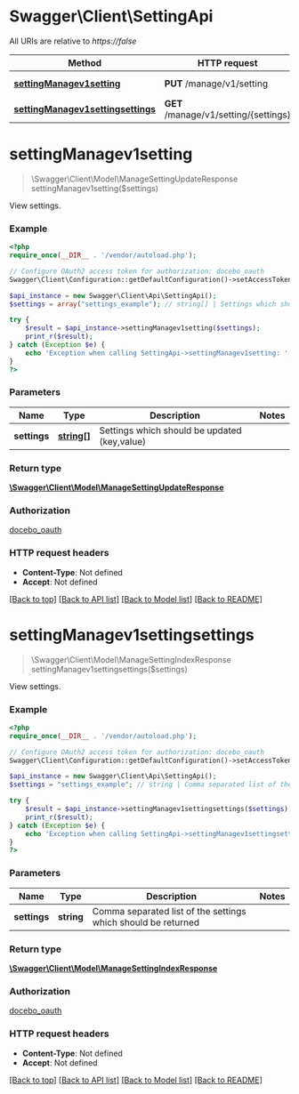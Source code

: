 # Swagger\Client\SettingApi

All URIs are relative to *https://false*

Method | HTTP request | Description
------------- | ------------- | -------------
[**settingManagev1setting**](SettingApi.md#settingManagev1setting) | **PUT** /manage/v1/setting | View settings.
[**settingManagev1settingsettings**](SettingApi.md#settingManagev1settingsettings) | **GET** /manage/v1/setting/{settings} | View settings.


# **settingManagev1setting**
> \Swagger\Client\Model\ManageSettingUpdateResponse settingManagev1setting($settings)

View settings.



### Example
```php
<?php
require_once(__DIR__ . '/vendor/autoload.php');

// Configure OAuth2 access token for authorization: docebo_oauth
Swagger\Client\Configuration::getDefaultConfiguration()->setAccessToken('YOUR_ACCESS_TOKEN');

$api_instance = new Swagger\Client\Api\SettingApi();
$settings = array("settings_example"); // string[] | Settings which should be updated (key,value)

try {
    $result = $api_instance->settingManagev1setting($settings);
    print_r($result);
} catch (Exception $e) {
    echo 'Exception when calling SettingApi->settingManagev1setting: ', $e->getMessage(), PHP_EOL;
}
?>
```

### Parameters

Name | Type | Description  | Notes
------------- | ------------- | ------------- | -------------
 **settings** | [**string[]**](../Model/string.md)| Settings which should be updated (key,value) |

### Return type

[**\Swagger\Client\Model\ManageSettingUpdateResponse**](../Model/ManageSettingUpdateResponse.md)

### Authorization

[docebo_oauth](../../README.md#docebo_oauth)

### HTTP request headers

 - **Content-Type**: Not defined
 - **Accept**: Not defined

[[Back to top]](#) [[Back to API list]](../../README.md#documentation-for-api-endpoints) [[Back to Model list]](../../README.md#documentation-for-models) [[Back to README]](../../README.md)

# **settingManagev1settingsettings**
> \Swagger\Client\Model\ManageSettingIndexResponse settingManagev1settingsettings($settings)

View settings.



### Example
```php
<?php
require_once(__DIR__ . '/vendor/autoload.php');

// Configure OAuth2 access token for authorization: docebo_oauth
Swagger\Client\Configuration::getDefaultConfiguration()->setAccessToken('YOUR_ACCESS_TOKEN');

$api_instance = new Swagger\Client\Api\SettingApi();
$settings = "settings_example"; // string | Comma separated list of the settings which should be returned

try {
    $result = $api_instance->settingManagev1settingsettings($settings);
    print_r($result);
} catch (Exception $e) {
    echo 'Exception when calling SettingApi->settingManagev1settingsettings: ', $e->getMessage(), PHP_EOL;
}
?>
```

### Parameters

Name | Type | Description  | Notes
------------- | ------------- | ------------- | -------------
 **settings** | **string**| Comma separated list of the settings which should be returned |

### Return type

[**\Swagger\Client\Model\ManageSettingIndexResponse**](../Model/ManageSettingIndexResponse.md)

### Authorization

[docebo_oauth](../../README.md#docebo_oauth)

### HTTP request headers

 - **Content-Type**: Not defined
 - **Accept**: Not defined

[[Back to top]](#) [[Back to API list]](../../README.md#documentation-for-api-endpoints) [[Back to Model list]](../../README.md#documentation-for-models) [[Back to README]](../../README.md)


